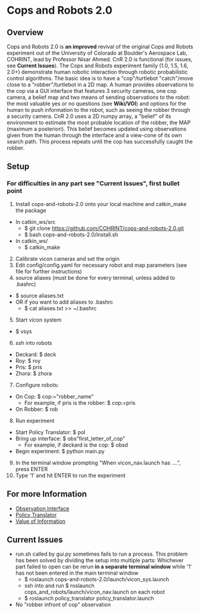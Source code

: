 # Cops and Robots 2.0
## Overview
Cops and Robots 2.0 is **an improved** revival of the original Cops and Robots experiment out of the University of Colorado at Boulder's Aerospace Lab, COHRINT, lead by Professor Nisar Ahmed. CnR 2.0 is functional (for issues, see **Current Issues**). The Cops and Robots experiment family (1.0, 1.5, 1.6, 2.0+) demonstrate human robotic interaction through robotic probabilistic control algorithms. The basic idea is to have a "cop"/turtlebot "catch"/move close to a "robber"/turtlebot in a 2D map. A human provides observations to the cop via a GUI interface that features 3 security cameras, one cop camera, a belief map and two means of sending observations to the robot: the most valuable yes or no questions (see **Wiki/VOI**) and options for the human to push information to the robot, such as seeing the robber through a security camera. CnR 2.0 uses a 2D numpy array, a "belief" of its environment to estimate the most probable location of the robber, the MAP (maximum a posteriori). This belief becomes updated using observations given from the human through the interface and a view-cone of its own search path. This process repeats until the cop has successfully caught the robber.

## Setup
### **For difficulties in any part see "Current Issues", first bullet point** ###
1) Install cops-and-robots-2.0 onto your local machine and catkin_make the package
 - In catkin_ws/src
   - $ git clone https://github.com/COHRINT/cops-and-robots-2.0.git
   - $ bash cops-and-robots-2.0/install.sh
 - In catkin_ws/
   - $ catkin_make
2) Calibrate vicon cameras and set the origin
3) Edit config/config.yaml for necessary robot and map parameters (see file for further instructions)
4) source aliases (must be done for every terminal, unless added to .bashrc)
 - $ source aliases.txt
 - OR if you want to add aliases to .bashrc
   - $ cat aliases.txt >> ~/.bashrc
5) Start vicon system
 - $ vsys
6) ssh into robots
 - Deckard: $ deck
 - Roy: $ roy
 - Pris: $ pris
 - Zhora: $ zhora
7) Configure robots:
 - On Cop: $ cop:="robber_name"
   - For example, if pris is the robber: $ cop:=pris
 - On Robber: $ rob
8) Run experiment
 - Start Policy Translator: $ pol
 - Bring up interface: $ obs"first_letter_of_cop"
   - For example, if deckard is the cop: $ obsd
 - Begin experiment: $ python main.py
9) In the terminal window prompting "When vicon_nav.launch has ....", press ENTER
10) Type '1' and hit ENTER to run the experiment


## For more Information
* [Observation Interface](https://github.com/COHRINT/cops-and-robots-2.0/wiki/Observation-Interface)
* [Policy Translator](https://github.com/COHRINT/cops-and-robots-2.0/wiki/Policy-Translator)
* [Value of Information](https://github.com/COHRINT/cops-and-robots-2.0/wiki/Questions-and-Value-of-Information)

## Current Issues

* run.sh called by gui.py sometimes fails to run a process.
	This problem has been solved by dividing the setup into multiple parts:
	Whichever part failed to open can be rerun **in a separate terminal window** while '1' has not been entered in the main terminal window
	- $ roslaunch cops-and-robots-2.0/launch/vicon_sys.launch
	- ssh into and run $ roslaunch cops_and_robots/launch/vicon_nav.launch on each robot
	- $ roslaunch policy_translator policy_translator.launch
* No "robber infront of cop" observation
